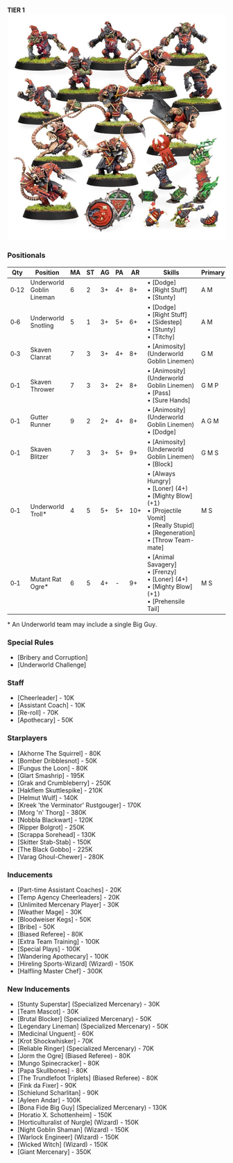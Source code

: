 ﻿**TIER 1**
![](../media/teams/UnderworldDenizens2.jpg)

### Positionals

| Qty  | Position                  | MA | ST | AG | PA | AR  | Skills                                                                                                                                                                                   | Primary | Secondary | Cost |
| ---- | ------------------------- | -- | -- | -- | -- | --- | ---------------------------------------------------------------------------------------------------------------------------------------------------------------------------------------- | ------- | --------- | ---- |
| 0‑12 | Underworld Goblin Lineman | 6  | 2  | 3+ | 4+ | 8+  | • [Dodge]<br /> • [Right Stuff] <br /> • [Stunty]                                                                                                                                  | A M    | G S      | 40K  |
| 0‑6  | Underworld Snotling       | 5  | 1  | 3+ | 5+ | 6+  | • [Dodge]<br /> • [Right Stuff] <br /> • [Sidestep] <br /> • [Stunty] <br /> • [Titchy]                                                                   | A M    | G         | 15K  |
| 0‑3  | Skaven Clanrat            | 7  | 3  | 3+ | 4+ | 8+  | • [Animosity] (Underworld Goblin Linemen)                                                                                                                                              | G M    | A S      | 50K  |
| 0‑1  | Skaven Thrower            | 7  | 3  | 3+ | 2+ | 8+  | • [Animosity] (Underworld Goblin Linemen)<br /> • [Pass] <br /> • [Sure Hands]                                                                                                     | G M P | A S      | 85K  |
| 0‑1  | Gutter Runner             | 9  | 2  | 2+ | 4+ | 8+  | • [Animosity] (Underworld Goblin Linemen)<br /> • [Dodge]                                                                                                                            | A G M | P S      | 85K  |
| 0‑1  | Skaven Blitzer            | 7  | 3  | 3+ | 5+ | 9+  | • [Animosity] (Underworld Goblin Linemen)<br /> • [Block]                                                                                                                            | G M S | A P      | 90K  |
| 0‑1  | Underworld Troll\*        | 4  | 5  | 5+ | 5+ | 10+ | • [Always Hungry]<br /> • [Loner] (4+) <br /> • [Mighty Blow] (+1) <br /> • [Projectile Vomit] <br /> • [Really Stupid] <br /> • [Regeneration] <br /> • [Throw Team-mate] | M S    | A G P   | 115K |
| 0‑1  | Mutant Rat Ogre\*         | 6  | 5  | 4+ | -  | 9+  | • [Animal Savagery]<br /> • [Frenzy] <br /> • [Loner] (4+) <br /> • [Mighty Blow] (+1) <br /> • [Prehensile Tail]                                                              | M S    | A G      | 150K |

\* An Underworld team may include a single Big Guy.

### Special Rules

* [Bribery and Corruption]
* [Underworld Challenge]

### Staff

* [Cheerleader] - 10K
* [Assistant Coach] - 10K
* [Re-roll] - 70K
* [Apothecary]  - 50K

### Starplayers

* [Akhorne The Squirrel] - 80K
* [Bomber Dribblesnot] - 50K
* [Fungus the Loon] - 80K
* [Glart Smashrip] - 195K
* [Grak and Crumbleberry] - 250K
* [Hakflem Skuttlespike] - 210K
* [Helmut Wulf] - 140K
* [Kreek 'the Verminator' Rustgouger] - 170K
* [Morg 'n' Thorg] - 380K
* [Nobbla Blackwart] - 120K
* [Ripper Bolgrot] - 250K
* [Scrappa Sorehead] - 130K
* [Skitter Stab-Stab] - 150K
* [The Black Gobbo] - 225K
* [Varag Ghoul-Chewer] - 280K

### Inducements

* [Part-time Assistant Coaches] - 20K
* [Temp Agency Cheerleaders] - 20K
* [Unlimited Mercenary Player] - 30K
* [Weather Mage] - 30K
* [Bloodweiser Kegs] - 50K
* [Bribe] - 50K
* [Biased Referee] - 80K
* [Extra Team Training] - 100K
* [Special Plays] - 100K
* [Wandering Apothecary] - 100K
* [Hireling Sports-Wizard] (Wizard) - 150K
* [Halfling Master Chef] - 300K

### New Inducements

* [Stunty Superstar] (Specialized Mercenary) - 30K
* [Team Mascot] - 30K
* [Brutal Blocker] (Specialized Mercenary) - 50K
* [Legendary Lineman] (Specialized Mercenary) - 50K
* [Medicinal Unguent] - 60K
* [Krot Shockwhisker] - 70K
* [Reliable Ringer] (Specialized Mercenary) - 70K
* [Jorm the Ogre] (Biased Referee) - 80K
* [Mungo Spinecracker] - 80K
* [Papa Skullbones] - 80K
* [The Trundlefoot Triplets] (Biased Referee) - 80K
* [Fink da Fixer] - 90K
* [Schielund Scharlitan] - 90K
* [Ayleen Andar] - 100K
* [Bona Fide Big Guy] (Specialized Mercenary) - 130K
* [Horatio X. Schottenheim] - 150K
* [Horticulturalist of Nurgle] (Wizard) - 150K
* [Night Goblin Shaman] (Wizard) - 150K
* [Warlock Engineer] (Wizard) - 150K
* [Wicked Witch] (Wizard) - 150K
* [Giant Mercenary] - 350K
